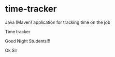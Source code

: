 # time-tracker
Java (Maven) application for tracking time on the job

Time tracker

Good Night Students!!!

Ok SIr
